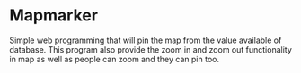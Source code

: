 # Mapmarker
Simple web programming that will pin the map from the value available of database. This program also provide the zoom in and zoom out functionality in map as well as people can zoom and they can pin too.
